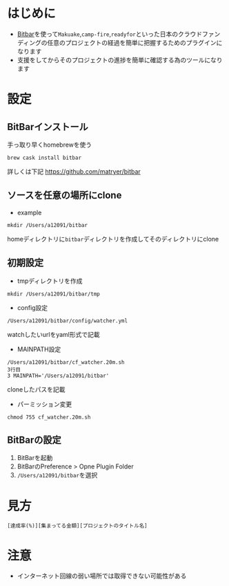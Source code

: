 # はじめに
* [Bitbar](https://github.com/matryer/bitbar
)を使って`Makuake`,`camp-fire`,`readyfor`といった日本のクラウドファンディングの任意のプロジェクトの経過を簡単に把握するためのプラグインになります
* 支援をしてからそのプロジェクトの進捗を簡単に確認する為のツールになります

# 設定
## BitBarインストール
手っ取り早くhomebrewを使う

```
brew cask install bitbar
```
詳しくは下記
https://github.com/matryer/bitbar


## ソースを任意の場所にclone
* example
```
mkdir /Users/a12091/bitbar
```
homeディレクトリに`bitbar`ディレクトリを作成してそのディレクトリにclone

## 初期設定
* tmpディレクトリを作成
```
mkdir /Users/a12091/bitbar/tmp
```

* config設定
```
/Users/a12091/bitbar/config/watcher.yml
```
watchしたいurlをyaml形式で記載

* MAINPATH設定
```
/Users/a12091/bitbar/cf_watcher.20m.sh
3行目
3 MAINPATH='/Users/a12091/bitbar'
```
cloneしたパスを記載

* パーミッション変更
```
chmod 755 cf_watcher.20m.sh
```

## BitBarの設定
1. BitBarを起動
1. BitBarのPreference > Opne Plugin Folder
1. `/Users/a12091/bitbar`を選択


# 見方
```
[達成率(%)][集まってる金額][プロジェクトのタイトル名]
```

# 注意
* インターネット回線の弱い場所では取得できない可能性がある
